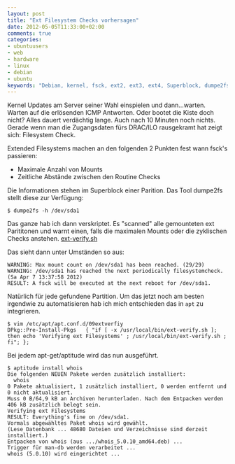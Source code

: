 ```yaml
---
layout: post
title: "Ext Filesystem Checks vorhersagen"
date: 2012-05-05T11:33:00+02:00
comments: true
categories:
- ubuntuusers
- web
- hardware
- linux
- debian
- ubuntu
keywords: "Debian, kernel, fsck, ext2, ext3, ext4, Superblock, dumpe2fs, restore, check, filesystem, fs"
---
```


Kernel Updates am Server seiner Wahl einspielen und dann...warten. Warten auf die erlösenden
ICMP Antworten. Oder bootet die Kiste doch nicht? Alles dauert verdächtig lange. Auch nach 10 Minuten noch nichts.
Gerade wenn man die Zugangsdaten fürs DRAC/ILO rausgekramt hat zeigt sich: Filesystem Check.

Extended Filesystems machen an den folgenden 2 Punkten fest wann fsck's passieren:

* Maximale Anzahl von Mounts
* Zeitliche Abstände zwischen den Routine Checks

Die Informationen stehen im Superblock einer Parition. Das Tool dumpe2fs stellt diese zur Verfügung:

    $ dumpe2fs -h /dev/sda1

Das ganze hab ich dann verskriptet. Es "scanned" alle gemounteten ext Parititonen und warnt einen, falls die
maximalen Mounts oder die zyklischen Checks anstehen. [ext-verify.sh](https://gist.github.com/noqqe/2601222)

Das sieht dann unter Umständen so aus:

```
WARNING: Max mount count on /dev/sda1 has been reached. (29/29)
WARNING: /dev/sda1 has reached the next periodically filesystemcheck. (Sa Apr 7 13:37:58 2012)
RESULT: A fsck will be executed at the next reboot for /dev/sda1.
```

Natürlich für jede gefundene Partition. Um das jetzt noch am besten irgendwie zu
automatisieren hab ich mich entschieden das in `apt` zu integrieren.

```
$ vim /etc/apt/apt.conf.d/09extverfiy
DPkg::Pre-Install-Pkgs   { "if [ -x /usr/local/bin/ext-verify.sh ]; then echo 'Verifying ext Filesystems' ; /usr/local/bin/ext-verify.sh ; fi"; };
```

Bei jedem apt-get/aptitude wird das nun ausgeführt.

```
$ aptitude install whois
Die folgenden NEUEN Pakete werden zusätzlich installiert:
  whois
0 Pakete aktualisiert, 1 zusätzlich installiert, 0 werden entfernt und 0 nicht aktualisiert.
Muss 0 B/64,9 kB an Archiven herunterladen. Nach dem Entpacken werden 406 kB zusätzlich belegt sein.
Verifying ext Filesystems
RESULT: Everything's fine on /dev/sda1.
Vormals abgewähltes Paket whois wird gewählt.
(Lese Datenbank ... 48680 Dateien und Verzeichnisse sind derzeit installiert.)
Entpacken von whois (aus .../whois_5.0.10_amd64.deb) ...
Trigger für man-db werden verarbeitet ...
whois (5.0.10) wird eingerichtet ...
```


